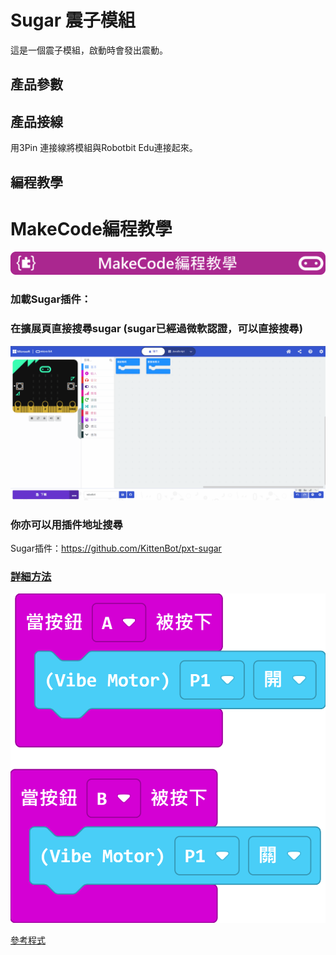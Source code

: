 # Sugar 震子模組

這是一個震子模組，啟動時會發出震動。

## 產品參數

## 產品接線

用3Pin 連接線將模組與Robotbit Edu連接起來。

## 編程教學

# MakeCode編程教學

![](../PWmodules/images/mcbanner.png)

### 加載Sugar插件：

### 在擴展頁直接搜尋sugar (sugar已經過微軟認證，可以直接搜尋)

![](./images/sugar_search.gif)

### 你亦可以用插件地址搜尋

Sugar插件：https://github.com/KittenBot/pxt-sugar

### [詳細方法](../../Makecode/powerBrickMC)

![](./images/vibe_code_mc.png)

[參考程式](https://makecode.microbit.org/_M5z25r6t78FF)
